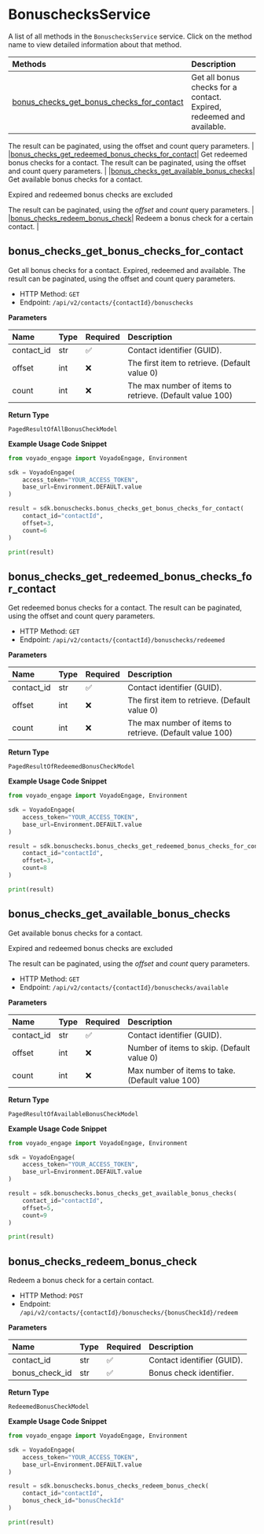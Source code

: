 # BonuschecksService

A list of all methods in the `BonuschecksService` service. Click on the method name to view detailed information about that method.

| Methods                                                                                 | Description                                                          |
| :-------------------------------------------------------------------------------------- | :------------------------------------------------------------------- |
| [bonus_checks_get_bonus_checks_for_contact](#bonus_checks_get_bonus_checks_for_contact) | Get all bonus checks for a contact. Expired, redeemed and available. |

The result can be paginated, using the offset and
count query parameters. |
|[bonus_checks_get_redeemed_bonus_checks_for_contact](#bonus_checks_get_redeemed_bonus_checks_for_contact)| Get redeemed bonus checks for a contact.
The result can be paginated, using the offset and
count query parameters. |
|[bonus_checks_get_available_bonus_checks](#bonus_checks_get_available_bonus_checks)| Get available bonus checks for a contact.

Expired and redeemed bonus checks are excluded

The result can be paginated, using the _offset_
and _count_ query parameters. |
|[bonus_checks_redeem_bonus_check](#bonus_checks_redeem_bonus_check)| Redeem a bonus check for a certain contact. |

## bonus_checks_get_bonus_checks_for_contact

Get all bonus checks for a contact. Expired, redeemed and available.
The result can be paginated, using the offset and
count query parameters.

- HTTP Method: `GET`
- Endpoint: `/api/v2/contacts/{contactId}/bonuschecks`

**Parameters**

| Name       | Type | Required | Description                                              |
| :--------- | :--- | :------- | :------------------------------------------------------- |
| contact_id | str  | ✅       | Contact identifier (GUID).                               |
| offset     | int  | ❌       | The first item to retrieve. (Default value 0)            |
| count      | int  | ❌       | The max number of items to retrieve. (Default value 100) |

**Return Type**

`PagedResultOfAllBonusCheckModel`

**Example Usage Code Snippet**

```python
from voyado_engage import VoyadoEngage, Environment

sdk = VoyadoEngage(
    access_token="YOUR_ACCESS_TOKEN",
    base_url=Environment.DEFAULT.value
)

result = sdk.bonuschecks.bonus_checks_get_bonus_checks_for_contact(
    contact_id="contactId",
    offset=3,
    count=6
)

print(result)
```

## bonus_checks_get_redeemed_bonus_checks_for_contact

Get redeemed bonus checks for a contact.
The result can be paginated, using the offset and
count query parameters.

- HTTP Method: `GET`
- Endpoint: `/api/v2/contacts/{contactId}/bonuschecks/redeemed`

**Parameters**

| Name       | Type | Required | Description                                              |
| :--------- | :--- | :------- | :------------------------------------------------------- |
| contact_id | str  | ✅       | Contact identifier (GUID).                               |
| offset     | int  | ❌       | The first item to retrieve. (Default value 0)            |
| count      | int  | ❌       | The max number of items to retrieve. (Default value 100) |

**Return Type**

`PagedResultOfRedeemedBonusCheckModel`

**Example Usage Code Snippet**

```python
from voyado_engage import VoyadoEngage, Environment

sdk = VoyadoEngage(
    access_token="YOUR_ACCESS_TOKEN",
    base_url=Environment.DEFAULT.value
)

result = sdk.bonuschecks.bonus_checks_get_redeemed_bonus_checks_for_contact(
    contact_id="contactId",
    offset=3,
    count=8
)

print(result)
```

## bonus_checks_get_available_bonus_checks

Get available bonus checks for a contact.

Expired and redeemed bonus checks are excluded

The result can be paginated, using the _offset_
and _count_ query parameters.

- HTTP Method: `GET`
- Endpoint: `/api/v2/contacts/{contactId}/bonuschecks/available`

**Parameters**

| Name       | Type | Required | Description                                      |
| :--------- | :--- | :------- | :----------------------------------------------- |
| contact_id | str  | ✅       | Contact identifier (GUID).                       |
| offset     | int  | ❌       | Number of items to skip. (Default value 0)       |
| count      | int  | ❌       | Max number of items to take. (Default value 100) |

**Return Type**

`PagedResultOfAvailableBonusCheckModel`

**Example Usage Code Snippet**

```python
from voyado_engage import VoyadoEngage, Environment

sdk = VoyadoEngage(
    access_token="YOUR_ACCESS_TOKEN",
    base_url=Environment.DEFAULT.value
)

result = sdk.bonuschecks.bonus_checks_get_available_bonus_checks(
    contact_id="contactId",
    offset=5,
    count=9
)

print(result)
```

## bonus_checks_redeem_bonus_check

Redeem a bonus check for a certain contact.

- HTTP Method: `POST`
- Endpoint: `/api/v2/contacts/{contactId}/bonuschecks/{bonusCheckId}/redeem`

**Parameters**

| Name           | Type | Required | Description                |
| :------------- | :--- | :------- | :------------------------- |
| contact_id     | str  | ✅       | Contact identifier (GUID). |
| bonus_check_id | str  | ✅       | Bonus check identifier.    |

**Return Type**

`RedeemedBonusCheckModel`

**Example Usage Code Snippet**

```python
from voyado_engage import VoyadoEngage, Environment

sdk = VoyadoEngage(
    access_token="YOUR_ACCESS_TOKEN",
    base_url=Environment.DEFAULT.value
)

result = sdk.bonuschecks.bonus_checks_redeem_bonus_check(
    contact_id="contactId",
    bonus_check_id="bonusCheckId"
)

print(result)
```

<!-- This file was generated by liblab | https://liblab.com/ -->

